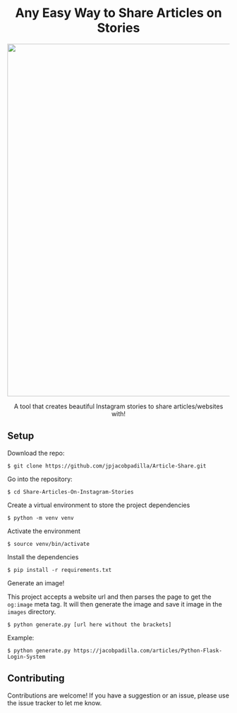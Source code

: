 <h1 align="center">Any Easy Way to Share Articles on Stories</h1>

<p align="center">
    <img src="example.png" width="800px">
</p>

<p align="center">A tool that creates beautiful Instagram stories to share articles/websites with!</p>

## Setup
Download the repo:
```
$ git clone https://github.com/jpjacobpadilla/Article-Share.git
```

Go into the repository:
```
$ cd Share-Articles-On-Instagram-Stories
```

Create a virtual environment to store the project dependencies
```
$ python -m venv venv
```

Activate the environment
```
$ source venv/bin/activate
```

Install the dependencies
```
$ pip install -r requirements.txt
```

Generate an image!

This project accepts a website url and then parses the page to get the `og:image` meta tag.
It will then generate the image and save it image in the `images` directory.
```
$ python generate.py [url here without the brackets]
```

Example:
```
$ python generate.py https://jacobpadilla.com/articles/Python-Flask-Login-System
```

## Contributing
Contributions are welcome! If you have a suggestion or an issue, please use the issue tracker to let me know.
